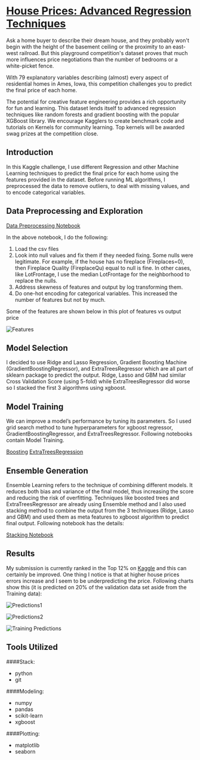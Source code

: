 # [House Prices: Advanced Regression Techniques](https://www.kaggle.com/c/house-prices-advanced-regression-techniques)


Ask a home buyer to describe their dream house, and they probably won't begin with the height of the basement ceiling or the proximity to an east-west railroad. But this playground competition's dataset proves that much more influences price negotiations than the number of bedrooms or a white-picket fence.

With 79 explanatory variables describing (almost) every aspect of residential homes in Ames, Iowa, this competition challenges you to predict the final price of each home.

The potential for creative feature engineering provides a rich opportunity for fun and learning. This dataset lends itself to advanced regression techniques like random forests and gradient boosting with the popular XGBoost library. We encourage Kagglers to create benchmark code and tutorials on Kernels for community learning. Top kernels will be awarded swag prizes at the competition close. 


## Introduction

In this Kaggle challenge, I use different Regression and other Machine Learning techniques to predict the final price for each home using the features provided in the dataset. Before running ML algorithms, I preprocessed the data to remove outliers, to deal with missing values, and to encode categorical variables. 

## Data Preprocessing and Exploration

[Data Preprocessing Notebook](https://github.com/ptiwaree/Kaggle-House-Prices/blob/master/Modeling/House%20Prices%20-%20Feature%20Engineering-2.ipynb)

In the above notebook, I do the following:

  1. Load the csv files
  2. Look into null values and fix them if they needed fixing. Some nulls were legitimate. For example, if the house has no fireplace (Fireplaces=0), then Fireplace Quality (FireplaceQu) equal to null is fine. In other cases, like LotFrontage, I use the median LotFrontage for the neighborhood to replace the nulls.
  3. Address skewness of features and output by log transforming them.
  4. Do one-hot encoding for categorical variables. This increased the number of features but not by much.
  
Some of the features are shown below in this plot of features vs output price

![Features](https://github.com/ptiwaree/Kaggle-House-Prices/blob/master/Results/Features.png)
  
## Model Selection

I decided to use Ridge and Lasso Regression, Gradient Boosting Machine (GradientBoostingRegressor), and ExtraTreesRegressor which are all part of sklearn package to predict the output. Ridge, Lasso and GBM had similar Cross Validation Score (using 5-fold) while ExtraTreesRegressor did worse so I stacked the first 3 algorithms using xgboost. 

## Model Training

We can improve a model’s performance by tuning its parameters. So I used grid search method to tune hyperparameters for xgboost regressor, GradientBoostingRegressor, and ExtraTreesRegressor. Following notebooks contain Model Training.

[Boosting](https://github.com/ptiwaree/Kaggle-House-Prices/blob/master/Modeling/House%20Prices%20-%20Boosting-3.ipynb)
[ExtraTreesRegression](https://github.com/ptiwaree/Kaggle-House-Prices/blob/master/Modeling/House%20Prices%20-%20ExtraTreesRegressor.ipynb)

## Ensemble Generation

Ensemble Learning refers to the technique of combining different models. It reduces both bias and variance of the final model, thus increasing the score and reducing the risk of overfitting. Techniques like boosted trees and ExtraTreesRegressor are already using Ensemble method and I also used stacking method to combine the output from the 3 techniques (Ridge, Lasso and GBM) and used them as meta features to xgboost algorithm to predict final output. Following notebook has the details:

[Stacking Notebook](https://github.com/ptiwaree/Kaggle-House-Prices/blob/master/Modeling/House%20Prices%20-%20Stacking.ipynb)

## Results

My submission is currently ranked in the Top 12% on [Kaggle](https://www.kaggle.com/prabaltiwaree) and this can certainly be improved. One thing I notice is that at higher house prices errors increase and I seem to be underpredicting the price. Following charts show this (it is predicted on 20% of the validation data set aside from the Training data):

![Predictions1](https://github.com/ptiwaree/Kaggle-House-Prices/blob/master/Results/predictionchart1.png)

![Predictions2](https://github.com/ptiwaree/Kaggle-House-Prices/blob/master/Results/predictionchart2.png)

![Training Predictions](https://github.com/ptiwaree/Kaggle-House-Prices/blob/master/Results/predictiontrain2.png)

## Tools Utilized

####Stack:

* python
* git

####Modeling:

* numpy
* pandas
* scikit-learn
* xgboost

####Plotting:

* matplotlib
* seaborn
